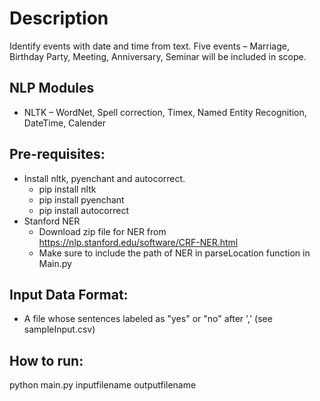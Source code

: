 # **Description** #
Identify events with date and time from text. Five events – Marriage, Birthday Party, Meeting, Anniversary, Seminar will be included in scope.

 ## **NLP Modules** ##
* NLTK – WordNet, Spell correction, Timex, Named Entity Recognition, DateTime, Calender

Pre-requisites:
-------------------
- Install nltk, pyenchant and autocorrect.
    - pip install nltk
    - pip install pyenchant
    - pip install autocorrect
- Stanford NER
    - Download zip file for NER from https://nlp.stanford.edu/software/CRF-NER.html
    - Make sure to include the path of NER in parseLocation function in Main.py

Input Data Format:
-------------------------
- A file whose sentences labeled as "yes" or "no" after ','
(see sampleInput.csv)

How to run:
---------------
python main.py inputfilename outputfilename

